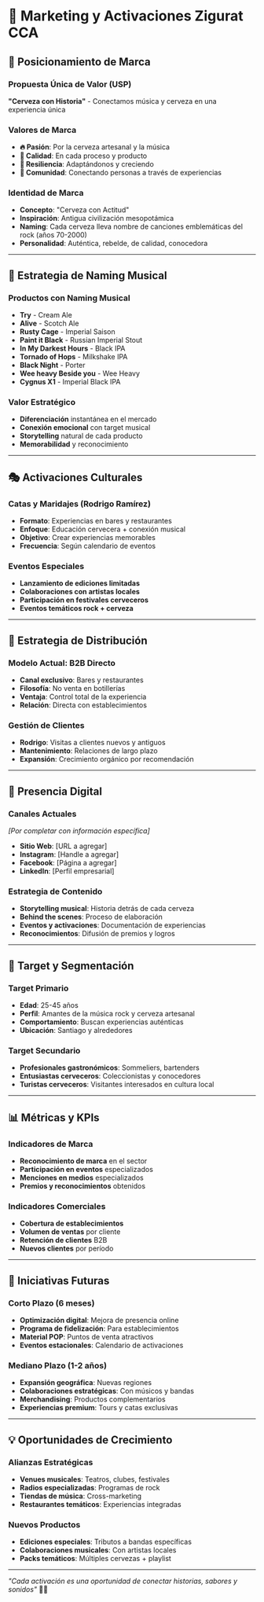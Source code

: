 # 🎨 Marketing y Activaciones Zigurat CCA

## 🎯 Posicionamiento de Marca

### Propuesta Única de Valor (USP)
**"Cerveza con Historia"** - Conectamos música y cerveza en una experiencia única

### Valores de Marca
- **🔥 Pasión**: Por la cerveza artesanal y la música
- **💯 Calidad**: En cada proceso y producto
- **💪 Resiliencia**: Adaptándonos y creciendo
- **🤝 Comunidad**: Conectando personas a través de experiencias

### Identidad de Marca
- **Concepto**: "Cerveza con Actitud"
- **Inspiración**: Antigua civilización mesopotámica
- **Naming**: Cada cerveza lleva nombre de canciones emblemáticas del rock (años 70-2000)
- **Personalidad**: Auténtica, rebelde, de calidad, conocedora

---

## 🎸 Estrategia de Naming Musical

### Productos con Naming Musical
- **Try** - Cream Ale
- **Alive** - Scotch Ale
- **Rusty Cage** - Imperial Saison
- **Paint it Black** - Russian Imperial Stout
- **In My Darkest Hours** - Black IPA
- **Tornado of Hops** - Milkshake IPA
- **Black Night** - Porter
- **Wee heavy Beside you** - Wee Heavy
- **Cygnus X1** - Imperial Black IPA

### Valor Estratégico
- **Diferenciación** instantánea en el mercado
- **Conexión emocional** con target musical
- **Storytelling** natural de cada producto
- **Memorabilidad** y reconocimiento

---

## 🎭 Activaciones Culturales

### Catas y Maridajes (Rodrigo Ramírez)
- **Formato**: Experiencias en bares y restaurantes
- **Enfoque**: Educación cervecera + conexión musical
- **Objetivo**: Crear experiencias memorables
- **Frecuencia**: Según calendario de eventos

### Eventos Especiales
- **Lanzamiento de ediciones limitadas**
- **Colaboraciones con artistas locales**
- **Participación en festivales cerveceros**
- **Eventos temáticos rock + cerveza**

---

## 🏢 Estrategia de Distribución

### Modelo Actual: B2B Directo
- **Canal exclusivo**: Bares y restaurantes
- **Filosofía**: No venta en botillerías
- **Ventaja**: Control total de la experiencia
- **Relación**: Directa con establecimientos

### Gestión de Clientes
- **Rodrigo**: Visitas a clientes nuevos y antiguos
- **Mantenimiento**: Relaciones de largo plazo
- **Expansión**: Crecimiento orgánico por recomendación

---

## 📱 Presencia Digital

### Canales Actuales
*[Por completar con información específica]*
- **Sitio Web**: [URL a agregar]
- **Instagram**: [Handle a agregar]
- **Facebook**: [Página a agregar]
- **LinkedIn**: [Perfil empresarial]

### Estrategia de Contenido
- **Storytelling musical**: Historia detrás de cada cerveza
- **Behind the scenes**: Proceso de elaboración
- **Eventos y activaciones**: Documentación de experiencias
- **Reconocimientos**: Difusión de premios y logros

---

## 🎯 Target y Segmentación

### Target Primario
- **Edad**: 25-45 años
- **Perfil**: Amantes de la música rock y cerveza artesanal
- **Comportamiento**: Buscan experiencias auténticas
- **Ubicación**: Santiago y alrededores

### Target Secundario
- **Profesionales gastronómicos**: Sommeliers, bartenders
- **Entusiastas cerveceros**: Coleccionistas y conocedores
- **Turistas cerveceros**: Visitantes interesados en cultura local

---

## 📊 Métricas y KPIs

### Indicadores de Marca
- **Reconocimiento de marca** en el sector
- **Participación en eventos** especializados
- **Menciones en medios** especializados
- **Premios y reconocimientos** obtenidos

### Indicadores Comerciales
- **Cobertura de establecimientos**
- **Volumen de ventas** por cliente
- **Retención de clientes** B2B
- **Nuevos clientes** por período

---

## 🚀 Iniciativas Futuras

### Corto Plazo (6 meses)
- **Optimización digital**: Mejora de presencia online
- **Programa de fidelización**: Para establecimientos
- **Material POP**: Puntos de venta atractivos
- **Eventos estacionales**: Calendario de activaciones

### Mediano Plazo (1-2 años)
- **Expansión geográfica**: Nuevas regiones
- **Colaboraciones estratégicas**: Con músicos y bandas
- **Merchandising**: Productos complementarios
- **Experiencias premium**: Tours y catas exclusivas

---

## 💡 Oportunidades de Crecimiento

### Alianzas Estratégicas
- **Venues musicales**: Teatros, clubes, festivales
- **Radios especializadas**: Programas de rock
- **Tiendas de música**: Cross-marketing
- **Restaurantes temáticos**: Experiencias integradas

### Nuevos Productos
- **Ediciones especiales**: Tributos a bandas específicas
- **Colaboraciones musicales**: Con artistas locales
- **Packs temáticos**: Múltiples cervezas + playlist

---

*"Cada activación es una oportunidad de conectar historias, sabores y sonidos"* 🎵🍺